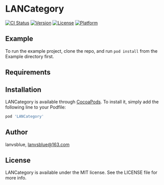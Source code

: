 # LANCategory

[![CI Status](http://img.shields.io/travis/lanvsblue/LANCategory.svg?style=flat)](https://travis-ci.org/lanvsblue/LANCategory)
[![Version](https://img.shields.io/cocoapods/v/LANCategory.svg?style=flat)](http://cocoapods.org/pods/LANCategory)
[![License](https://img.shields.io/cocoapods/l/LANCategory.svg?style=flat)](http://cocoapods.org/pods/LANCategory)
[![Platform](https://img.shields.io/cocoapods/p/LANCategory.svg?style=flat)](http://cocoapods.org/pods/LANCategory)

## Example

To run the example project, clone the repo, and run `pod install` from the Example directory first.

## Requirements

## Installation

LANCategory is available through [CocoaPods](http://cocoapods.org). To install
it, simply add the following line to your Podfile:

```ruby
pod 'LANCategory'
```

## Author

lanvsblue, lanvsblue@163.com

## License

LANCategory is available under the MIT license. See the LICENSE file for more info.
